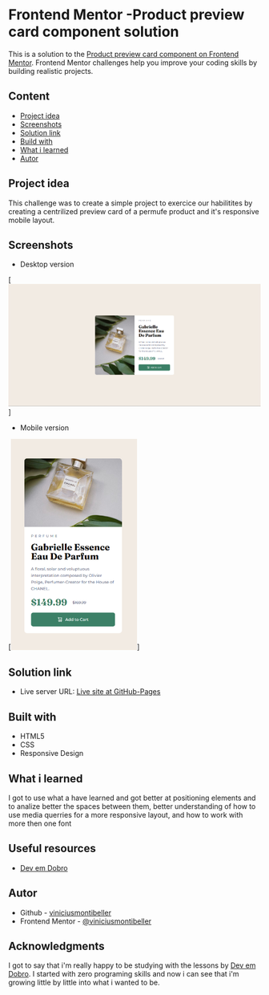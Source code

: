 # Frontend Mentor -Product preview card component solution
This is a solution to the [Product preview card component on Frontend Mentor](https://www.frontendmentor.io/challenges/product-preview-card-component-GO7UmttRfa). Frontend Mentor challenges help you improve your coding skills by building realistic projects.

## Content
- [Project idea](#project-idea)
- [Screenshots](#screenshots)
- [Solution link](#solution-link)
- [Build with](#built-with)
- [What i learned](#what-i-learned)
- [Autor](#autor)

## Project idea

This challenge was to create a simple project to exercice our habilitites by creating a centrilized preview card of a permufe product and it's responsive mobile layout.

## Screenshots

- Desktop version

[<img src="./screenshots-readME/Screenshot_desktop.png">]

- Mobile version

[<img src="./screenshots-readME/Screenshot_mobile.png" width="50%">]

## Solution link
- Live server URL: [Live site at GitHub-Pages](https://viniciusmontibeller.github.io/product-preview-card-frontend-mentor/)

## Built with
 - HTML5
 - CSS
 - Responsive Design

## What i learned
  I got to use what a have learned and got better at positioning elements and to analize better the spaces between them, better understanding of how to use media querries for a more responsive layout, and how to work with more then one font

## Useful resources

 - [Dev em Dobro](https://github.com/devemdobro)

## Autor
 - Github - [viniciusmontibeller](https://github.com/viniciusmontibeller)
 - Frontend Mentor - [@viniciusmontibeller](https://www.frontendmentor.io/profile/viniciusmontibeller)
 

 ## Acknowledgments

I got to say that i'm really happy to be studying with the lessons by [Dev em Dobro](https://github.com/devemdobro). I started with zero programing skills and now i can see that i'm growing little by little into what i wanted to be.